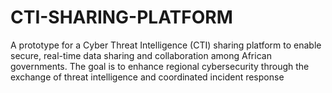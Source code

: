 # CTI-SHARING-PLATFORM
A prototype for a Cyber Threat Intelligence (CTI) sharing platform to enable secure, real-time data sharing and collaboration among African governments. The goal is to enhance regional cybersecurity through the exchange of threat intelligence and coordinated incident response
